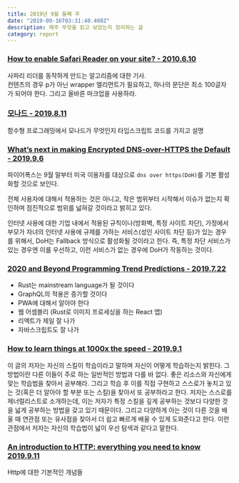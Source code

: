 ```yaml
---
title: 2019년 9월 둘째 주
date: "2019-09-16T03:31:40.408Z"
description: 매주 무엇을 읽고 보았는지 정리하는 글
category: report
---
```


### [How to enable Safari Reader on your site? - 2010.6.10](https://mathiasbynens.be/notes/safari-reader)

사파리 리더를 동작하게 만드는 알고리즘에 대한 기사.  
컨텐츠의 경우 p가 아닌 wrapper 엘리먼트가 필요하고, 하나의 문단은 최소 100글자가 되어야 한다. 그리고 올바른 마크업을 사용하라.

### [모나드 - 2019.8.11](https://github.com/icepeng/articles/blob/master/monad-in-typescript.md)

함수형 프로그래밍에서 모나드가 무엇인지 타입스크립트 코드를 가지고 설명

### [What’s next in making Encrypted DNS-over-HTTPS the Default - 2019.9.6](https://blog.mozilla.org/futurereleases/2019/09/06/whats-next-in-making-dns-over-https-the-default/)

파이어폭스는 9월 말부터 미국 이용자를 대상으로 `dns over https(DoH)`를 기본 활성화할 것으로 보인다.

전체 사용자에 대해서 적용하는 것은 아니고, 작은 범위부터 시작해서 이슈가 없는지 확인하며 점진적으로 범위를 넓혀갈 것이라고 밝히고 있다.

인터넷 사용에 대한 기업 내에서 적용된 규칙이나(방화벽, 특정 사이트 차단), 가정에서 부모가 자녀의 인터넷 사용에 규제를 가하는 서비스(성인 사이트 차단 등)가 있는 경우를 위해서, DoH는 Fallback 방식으로 활성화될 것이라고 한다.
즉, 특정 차단 서비스가 있는 경우엔 이를 우선하고, 이런 서비스가 없는 경우에 DoH가 작동하는 것이다.

### [2020 and Beyond Programming Trend Predictions - 2019.7.22](https://medium.com/better-programming/2020-programming-trend-predictions-a5d6b70bec26)

- Rust는 mainstream language가 될 것이다
- GraphQL의 적용은 증가할 것이다
- PWA에 대해서 알아야 한다
- 웹 어셈블리 (Rust로 이미지 프로세싱을 하는 React 앱)
- 리액트가 제일 잘 나가
- 자바스크립트도 잘 나가

### [How to learn things at 1000x the speed - 2019.9.1](http://pranay.gp/how-to-learn-things-at-1000x-the-speed)

이 글의 저자는 자신의 스킬이 학습이라고 말하며 자신이 어떻게 학습하는지 밝힌다. 그 방법이란 다른 이들이 주로 하는 일반적인 방법과 다를 바 없다.
좋은 리소스와 자신에게 맞는 학습법을 찾아서  공부해라. 그리고 학습 후 이를 직접 구현하고 스스로가 놓치고 있는 것(혹은 더 알아야 할 부분 또는 스킬)을 찾아서 또 공부하라고 한다.
저자는 스스로를 제너럴리스트로 소개하는데, 이는 저자가 특정 스킬을 깊게 공부하는 것보다 다양한 것을 넓게 공부하는 방법을 갖고 있기 때문이다.
그리고 다양하게 아는 것이 다른 것을 배울 때 연관점 또는 유사점을 찾아서 더 쉽고 빠르게 배울 수 있게 도와준다고 한다.
이런 관점에서 저자는 자신의 학습법이 넓이 우선 탐색과 같다고 말한다.

### [An introduction to HTTP: everything you need to know 2019.9.11](https://www.freecodecamp.org/news/http-and-everything-you-need-to-know-about-it/)

Http에 대한 기본적인 개념들
